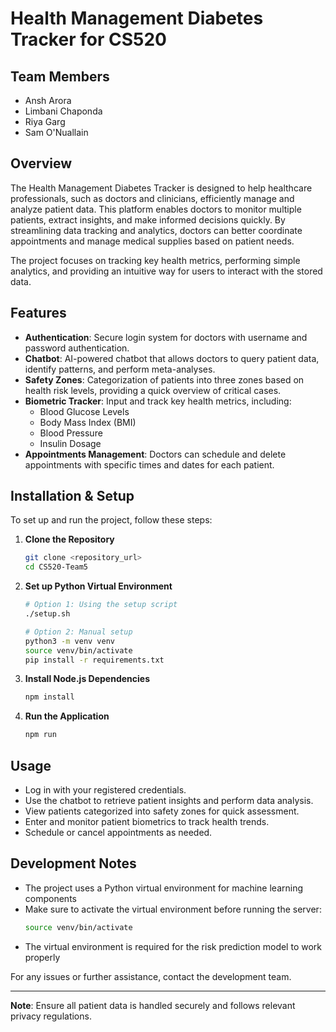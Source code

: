# Health Management Diabetes Tracker for CS520 

## Team Members
- Ansh Arora  
- Limbani Chaponda  
- Riya Garg  
- Sam O'Nuallain  

## Overview
The Health Management Diabetes Tracker is designed to help healthcare professionals, such as doctors and clinicians, efficiently manage and analyze patient data. This platform enables doctors to monitor multiple patients, extract insights, and make informed decisions quickly. By streamlining data tracking and analytics, doctors can better coordinate appointments and manage medical supplies based on patient needs.

The project focuses on tracking key health metrics, performing simple analytics, and providing an intuitive way for users to interact with the stored data.

## Features
- **Authentication**: Secure login system for doctors with username and password authentication.
- **Chatbot**: AI-powered chatbot that allows doctors to query patient data, identify patterns, and perform meta-analyses.
- **Safety Zones**: Categorization of patients into three zones based on health risk levels, providing a quick overview of critical cases.
- **Biometric Tracker**: Input and track key health metrics, including:
  - Blood Glucose Levels  
  - Body Mass Index (BMI)  
  - Blood Pressure  
  - Insulin Dosage  
- **Appointments Management**: Doctors can schedule and delete appointments with specific times and dates for each patient.

## Installation & Setup
To set up and run the project, follow these steps:

1. **Clone the Repository**
   ```sh
   git clone <repository_url>
   cd CS520-Team5
   ```

2. **Set up Python Virtual Environment**
   ```sh
   # Option 1: Using the setup script
   ./setup.sh

   # Option 2: Manual setup
   python3 -m venv venv
   source venv/bin/activate
   pip install -r requirements.txt
   ```

3. **Install Node.js Dependencies**
   ```sh
   npm install 
   ```

4. **Run the Application**
   ```sh
   npm run
   ```

## Usage
- Log in with your registered credentials.
- Use the chatbot to retrieve patient insights and perform data analysis.
- View patients categorized into safety zones for quick assessment.
- Enter and monitor patient biometrics to track health trends.
- Schedule or cancel appointments as needed.

## Development Notes
- The project uses a Python virtual environment for machine learning components
- Make sure to activate the virtual environment before running the server:
  ```sh
  source venv/bin/activate
  ```
- The virtual environment is required for the risk prediction model to work properly

For any issues or further assistance, contact the development team.

---
**Note**: Ensure all patient data is handled securely and follows relevant privacy regulations.

